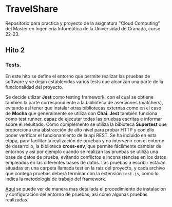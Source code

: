 # TravelShare

Repositorio para practica y proyecto de la asignatura "Cloud Computing" del Master en Ingenieria Informática de la Universidad de Granada, curso 22-23.

## Hito 2

### Tests.

En este hito se define el entorno que permite realizar las pruebas de software y se dejan establecidas varios tests que alcanzan una parte de la funcionalidad del proyecto.

Se decide utlizar **Jest** como testing framework, con el cual se obtiene también la parte correspondiente a la biblioteca de aserciones (matchers), evitando así tener que instalar otras bibliotecas externas como en el caso de **Mocha** que generalmente se utiliza con **Chai**.
**Jest** también funciona como test runner, capaz de ejecutar todas las pruebas escritas e informar sobre el resultado.
Como complemento se utiliza la bibioteca **Supertest** que proporciona una abstracción de alto nivel para probar HTTP y con ello poder verificar el funcionamiento de la api REST.
Se ha incluido en esta etapa, para facilitar la realización de pruebas y no intervenir con el entorno de desarrollo, la biblioteca **cross-env**, que permite fácilmente cambiar de entornos y así por ejemplo cuando se realizan las pruebas se utiliza una base de datos de prueba, evitando conflictos e inconsistencias en los datos empleados en las diferentes bases de datos.
Las pruebas a escribir estarán situadas en una carpeta llamada test en la raíz del proyecto, y cada archivo que contega pruebas deberá terminar con la extensión `test.js`, como lo indica la metodología de trabajo del framework.

[Aquí]() se puede ver de manera mas detallada el procedimiento de instalación y configuración del entorno de pruebas, así como algunas pruebas realizadas.
